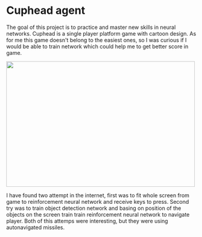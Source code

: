 # Cuphead agent

The goal of this project is to practice and master new skills in neural networks. Cuphead is a single player platform game with cartoon design. As for me this game doesn't belong to the easiest ones, so I was curious if I would be able to train network which could help me to get better score in game. 

<img src="https://cdn.vox-cdn.com/thumbor/Okl8ggF5JGa9G68mbaCKAG7HFwk=/0x0:1920x1080/2000x1333/filters:focal(960x540:961x541)/cdn3.vox-cdn.com/uploads/chorus_asset/file/9345219/baroness_von_bon_bon.png" width="500" height="333">

I have found two attempt in the internet, first was to fit whole screen from game to reinforcement neural network and receive keys to press.  Second try was to train object detection network and basing on position of the objects on the screen train train reinforcement neural network to navigate player. Both of this attemps were interesting, but they were using autonavigated missiles. 

